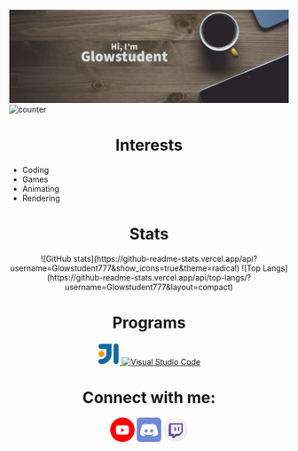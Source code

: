 ![Glowstudent's GitHub Banner](banner.png)
![counter](https://encm3ykyc5knbus.m.pipedream.net)

<h1 align="center">Interests</h1>

- Coding
- Games
- Animating
- Rendering

<h1 align="center">Stats</h1>

<p align="center">
![GitHub stats](https://github-readme-stats.vercel.app/api?username=Glowstudent777&show_icons=true&theme=radical)  
![Top Langs](https://github-readme-stats.vercel.app/api/top-langs/?username=Glowstudent777&layout=compact)
</p>

<h1 align="center">Programs</h1>
<p align="center">
<a href="https://www.jetbrains.com/idea/" target="_blank"> <img src="https://raw.githubusercontent.com/devicons/devicon/master/icons/intellij/intellij-original.svg" alt="Intellij" width="40" height="40"/> </a>
<a href="https://code.visualstudio.com/" target="_blank"> <img src="https://img.icons8.com/color/40/000000/visual-studio-code-2019.png" alt="Visual Studio Code" width="40" height="40"/> </a>
</p>

<h1 align="Center">Connect with me:</h1>
<p align="center">
<a href = 'https://www.youtube.com/channel/UCVaCrjoH8F1eygFMC7gTDeg'> <img width = '44px' align= 'center' src="icons/youtube.svg"/></a>
<a href = 'https://discord.com/invite/4wM63P7ZUd'> <img width = '44px' align= 'center' src="icons/discord.svg"/></a>
<a href = 'https://www.twitch.tv/glowstudent'> <img width = '44px' align= 'center' src="icons/twitch.svg"/></a> 
</p>
